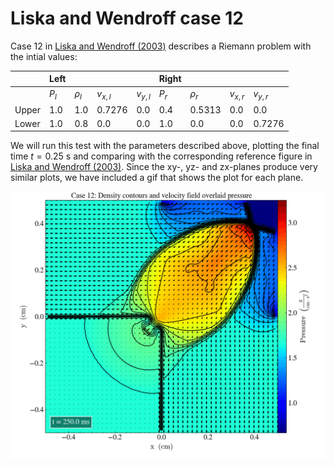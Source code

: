 <script type="text/javascript"
  src="https://cdnjs.cloudflare.com/ajax/libs/mathjax/2.7.0/MathJax.js?config=TeX-AMS_CHTML">
</script>
<script type="text/x-mathjax-config">
  MathJax.Hub.Config({
    tex2jax: {
      inlineMath: [['$','$'], ['\\(','\\)']],
      processEscapes: true},
      jax: ["input/TeX","input/MathML","input/AsciiMath","output/CommonHTML"],
      extensions: ["tex2jax.js","mml2jax.js","asciimath2jax.js","MathMenu.js","MathZoom.js","AssistiveMML.js", "[Contrib]/a11y/accessibility-menu.js"],
      TeX: {
      extensions: ["AMSmath.js","AMSsymbols.js","noErrors.js","noUndefined.js"],
      equationNumbers: {
      autoNumber: "AMS"
      }
    }
  });
</script>

# Liska and Wendroff case 12

Case 12 in [Liska and Wendroff (2003)](https://rsaa.anu.edu.au/files/liska_wendroff_2003.pdf) describes a Riemann problem with the intial values: 

|       	| Left  	|          	|           	|           	| Right 	|          	|           	|           	|
|-------	|-------	|----------	|-----------	|-----------	|-------	|----------	|-----------	|-----------	|
|       	| $P_l$ 	| $\rho_l$ 	| $v_{x,l}$ 	| $v_{y,l}$ 	| $P_r$ 	| $\rho_r$ 	| $v_{x,r}$ 	| $v_{y,r}$ 	|
| Upper 	| 1.0   	| 1.0      	| 0.7276    	| 0.0       	| 0.4   	| 0.5313   	| 0.0       	| 0.0       	|
| Lower 	| 1.0   	| 0.8      	| 0.0       	| 0.0       	| 1.0   	| 0.0      	| 0.0       	| 0.7276    	|

We will run this test with the parameters described above, plotting the final time $t=0.25$ s and comparing with the corresponding reference figure in [Liska and Wendroff (2003)](https://rsaa.anu.edu.au/files/liska_wendroff_2003.pdf). 
Since the xy-, yz- and zx-planes produce very similar plots, we have included a gif that shows the plot for each plane. 

![gif of lw case 12](images/case12/case12.gif)
